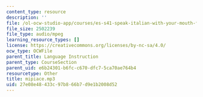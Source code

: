 ```yaml
---
content_type: resource
description: ''
file: /ol-ocw-studio-app/courses/es-s41-speak-italian-with-your-mouth-full-spring-2012/27e08e48433c97b866b7d9e1b2008d52_mipiace.mp3
file_size: 2502239
file_type: audio/mpeg
learning_resource_types: []
license: https://creativecommons.org/licenses/by-nc-sa/4.0/
ocw_type: OCWFile
parent_title: Language Instruction
parent_type: CourseSection
parent_uid: e6b24301-b6fc-c670-dfc7-5ca70ae764b4
resourcetype: Other
title: mipiace.mp3
uid: 27e08e48-433c-97b8-66b7-d9e1b2008d52
---
```

